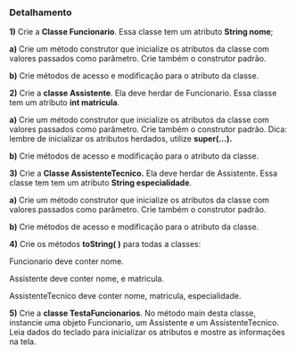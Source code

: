 ### Detalhamento

**1)** Crie a  **Classe Funcionario**. Essa classe tem um atributo **String nome**;

  

**a)** Crie um método construtor que inicialize os atributos da classe com valores passados como parâmetro. Crie também o construtor padrão.

**b)** Crie métodos de acesso e modificação para o atributo da classe.

  

**2)** Crie a  **classe Assistente**. Ela deve herdar de Funcionario. Essa classe tem um atributo  **int matricula**.

**a)** Crie um método construtor que inicialize os atributos da classe com valores passados como parâmetro. Crie também o construtor padrão. Dica: lembre de inicializar os atributos herdados, utilize  **super(...).**

**b)** Crie métodos de acesso e modificação para o atributo da classe.  

  

**3)** Crie a  **Classe AssistenteTecnico.** Ela deve herdar de Assistente. Essa classe tem tem um atributo **String especialidade**.

**a)** Crie um método construtor que inicialize os atributos da classe com valores passados como parâmetro. Crie também o construtor padrão.

**b)** Crie métodos de acesso e modificação para o atributo da classe.  

  

**4)** Crie os métodos **toString( )** para todas a classes:

Funcionario deve conter nome.

Assistente deve conter nome, e matricula.  

AssistenteTecnico deve conter nome, matricula, especialidade.  

  

**5)** Crie a **classe TestaFuncionarios**. No método main desta classe, instancie uma objeto Funcionario, um Assistente e um AssistenteTecnico. Leia dados do teclado para inicializar os atributos e mostre as informações na tela.